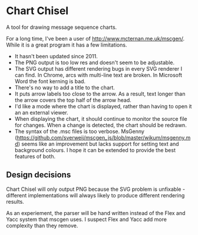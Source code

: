 # Chart Chisel
A tool for drawing message sequence charts.

For a long time, I've been a user of http://www.mcternan.me.uk/mscgen/. While it is a great program it has a few limitations.

* It hasn't been updated since 2011.
* The PNG output is too low res and doesn't seem to be adjustable.
* The SVG output has different rendering bugs in every SVG renderer I can find. In Chrome, arcs with multi-line text are broken. In Microsoft Word the font kerning is bad.
* There's no way to add a title to the chart.
* It puts arrow labels too close to the arrow. As a result, text longer than the arrow covers the top half of the arrow head.
* I'd like a mode where the chart is displayed, rather than having to open it an an external viewer.
* When displaying the chart, it should continue to monitor the source file for changes. When a change is detected, the chart should be redrawn.
* The syntax of the .msc files is too verbose. MsGenny (https://github.com/sverweij/mscgen_js/blob/master/wikum/msgenny.md) seems like an improvement but lacks support for setting text and background colours. I hope it can be extended to provide the best features of both.

## Design decisions

Chart Chisel will only output PNG because the SVG problem is unfixable - different implementations will always likely to produce different rendering results.

As an experiement, the parser will be hand written instead of the Flex and Yacc system that mscgen uses. I suspect Flex and Yacc add more complexity than they remove.
